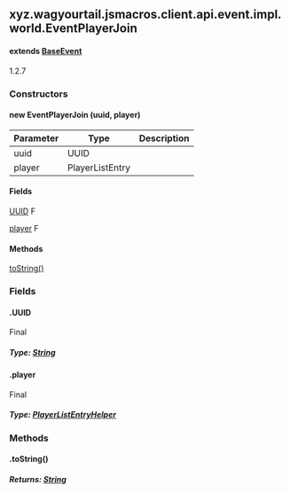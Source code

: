

xyz.wagyourtail.jsmacros.client.api.event.impl.world.EventPlayerJoin
--------------------------------------------------------------------

#### extends [BaseEvent](1.9.2/xyz/wagyourtail/jsmacros/core/event/BaseEvent.html)

1.2.7

### Constructors

#### new EventPlayerJoin (uuid, player)

| Parameter | Type | Description |
|---|---|---|
| uuid | UUID |  |
| player | PlayerListEntry |  |



#### Fields

[UUID](#UUID)
F


[player](#player)
F



#### Methods

[toString()](#toString-)



### Fields

#### .UUID

Final

##### Type: [String](https://docs.oracle.com/javase/8/docs/api/index.html?java/lang/String.html)



#### .player

Final

##### Type: [PlayerListEntryHelper](1.9.2/xyz/wagyourtail/jsmacros/client/api/helpers/world/PlayerListEntryHelper.html)



### Methods

#### .toString()


##### Returns: [String](https://docs.oracle.com/javase/8/docs/api/index.html?java/lang/String.html)




